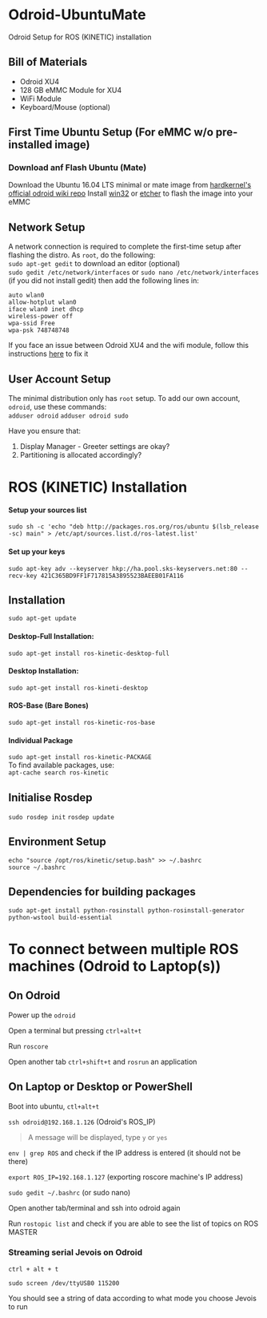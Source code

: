 # Odroid-UbuntuMate
Odroid Setup for ROS (KINETIC) installation

## Bill of Materials
- Odroid XU4
- 128 GB eMMC Module for XU4
- WiFi Module
- Keyboard/Mouse (optional)

## First Time Ubuntu Setup (For eMMC w/o pre-installed image)
### Download anf Flash Ubuntu (Mate)
Download the Ubuntu 16.04 LTS minimal or mate image from [hardkernel's official odroid wiki repo](https://wiki.odroid.com/odroid-xu4/os_images/linux/ubuntu_4.14/20171213)
Install [win32](https://sourceforge.net/projects/win32diskimager/) or [etcher](https://etcher.io/) to flash the image into your eMMC

## Network Setup
A network connection is required to complete the first-time setup after flashing the distro. As  `root`, do the following:\
`sudo apt-get gedit` to download an editor (optional)\
`sudo gedit /etc/network/interfaces` or `sudo nano /etc/network/interfaces` (if you did not install gedit) then add the following lines in:

`auto wlan0`\
`allow-hotplut wlan0`\
`iface wlan0 inet dhcp`\
`wireless-power off`\
`wpa-ssid Free`\
`wpa-psk 748748748`

If you face an issue between Odroid XU4 and the wifi module, follow this instructions [here](https://adamscheller.com/systems-administration/rtl8192cu-fix-wifi/) to fix it

## User Account Setup
The minimal distribution only has `root` setup. To add our own account, `odroid`, use these commands:\
`adduser odroid`
`adduser odroid sudo`

Have you ensure that:
1) Display Manager - Greeter settings are okay?
2) Partitioning is allocated accordingly?


# ROS (KINETIC) Installation
#### Setup your sources list
`sudo sh -c 'echo "deb http://packages.ros.org/ros/ubuntu $(lsb_release -sc) main" > /etc/apt/sources.list.d/ros-latest.list'`
#### Set up your keys
`sudo apt-key adv --keyserver hkp://ha.pool.sks-keyservers.net:80 --recv-key 421C365BD9FF1F717815A3895523BAEEB01FA116`
## Installation
`sudo apt-get update`
#### Desktop-Full Installation:
`sudo apt-get install ros-kinetic-desktop-full`
#### Desktop Installation:
`sudo apt-get install ros-kineti-desktop`
#### ROS-Base (Bare Bones)
`sudo apt-get install ros-kinetic-ros-base`
#### Individual Package
`sudo apt-get install ros-kinetic-PACKAGE`\
To find available packages, use:\
`apt-cache search ros-kinetic`
## Initialise Rosdep
`sudo rosdep init`
`rosdep update`
## Environment Setup 
`echo "source /opt/ros/kinetic/setup.bash" >> ~/.bashrc`\
`source ~/.bashrc`
## Dependencies for building packages
`sudo apt-get install python-rosinstall python-rosinstall-generator python-wstool build-essential`


# To connect between multiple ROS machines (Odroid to Laptop(s))
## On Odroid
Power up the `odroid`

Open a terminal but pressing `ctrl+alt+t`

Run `roscore`

Open another tab `ctrl+shift+t` and `rosrun` an application

## On Laptop or Desktop or PowerShell
Boot into ubuntu, `ctl+alt+t`

`ssh odroid@192.168.1.126` (Odroid's ROS_IP)

> A message will be displayed, type `y` or `yes`

`env | grep ROS` and check if the IP address is entered (it should not be there)

`export ROS_IP=192.168.1.127` (exporting roscore machine's IP address)

`sudo gedit ~/.bashrc` (or sudo nano)

Open another tab/terminal and ssh into odroid again

Run `rostopic list` and check if you are able to see the list of topics on ROS MASTER


### Streaming serial Jevois on Odroid 
`ctrl + alt + t`

`sudo screen /dev/ttyUSB0 115200` 

You should see a string of data according to what mode you choose Jevois to run
